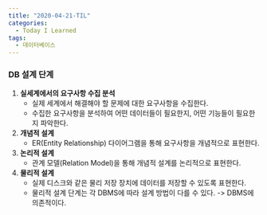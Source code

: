 ```yaml
---
title: "2020-04-21-TIL"
categories:
  - Today I Learned
tags:
  - 데이터베이스
---
```


### DB 설계 단계
  1. **실세계에서의 요구사항 수집 분석**
      - 실제 세계에서 해결해야 할 문제에 대한 요구사항을 수집한다.
      - 수집한 요구사항을 분석하여 어떤 데이터들이 필요한지, 어떤 기능들이 필요한지 파악한다.
  2. **개념적 설계**
      - ER(Entity Relationship) 다이어그램을 통해 요구사항을 개념적으로 표현한다.
  3. **논리적 설계**
      - 관계 모델(Relation Model)을 통해 개념적 설계를 논리적으로 표현한다.
  4. **물리적 설계**
      - 실제 디스크와 같은 물리 저장 장치에 데이터를 저장할 수 있도록 표현한다.
      - 물리적 설계 단계는 각 DBMS에 따라 설계 방법이 다를 수 있다. -> DBMS에 의존적이다.
  

